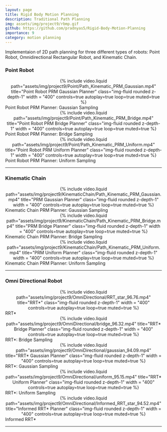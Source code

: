 ```yaml
---
layout: page
title: Rigid Body Motion Planning
description: Traditional Path Planning
img: assets/img/project9/rbmp.gif
github: https://github.com/pradnyas5/Rigid-Body-Motion-Planning
importance: 9
category: motion planning
---
```


Implementaion of 2D path planning for three different types of robots: Point Robot, Omnidirectional Rectangular Robot, and Kinematic Chain.


### Point Robot

<div class="row">
    <div class="col-sm mt-3 mt-md-0" align="center">
        {% include video.liquid path="assets/img/project9/Point/Path_Kinematic_PRM_Gaussian.mp4" title="Point Robot PRM Gaussian Planner" class="img-fluid rounded z-depth-1" width = "400" controls=true autoplay=true loop=true muted=true %}
    </div>
</div>
<div class="caption">
   Point Robot PRM Planner: Gaussian Sampling
</div>

<div class="row">
    <div class="col-sm mt-3 mt-md-0" align="center">
        {% include video.liquid path="assets/img/project9/Point/Path_Kinematic_PRM_Bridge.mp4" title="Point Robot PRM Bridge Planner" class="img-fluid rounded z-depth-1" width = "400" controls=true autoplay=true loop=true muted=true %}
    </div>
</div>
<div class="caption">
   Point Robot PRM Planner: Bridge Sampling
</div>

<div class="row">
    <div class="col-sm mt-3 mt-md-0" align="center">
        {% include video.liquid path="assets/img/project9/Point/Path_Kinematic_PRM_Uniform.mp4" title="Point Robot PRM Uniform Planner" class="img-fluid rounded z-depth-1" width = "400" controls=true autoplay=true loop=true muted=true %}
    </div>
</div>
<div class="caption">
   Point Robot PRM Planner: Uniform Sampling 
</div>

---

### Kinematic Chain


<div class="row">
    <div class="col-sm mt-3 mt-md-0" align="center">
        {% include video.liquid path="assets/img/project9/KinematicChain/Path_Kinematic_PRM_Gaussian.mp4" title="PRM Gaussian Planner" class="img-fluid rounded z-depth-1" width = "400" controls=true autoplay=true loop=true muted=true %}
    </div>
</div>
<div class="caption">
   Kinematic Chain PRM Planner: Gaussian Sampling
</div>

<div class="row">
    <div class="col-sm mt-3 mt-md-0" align="center">
        {% include video.liquid path="assets/img/project9/KinematicChain/Path_Kinematic_PRM_Bridge.mp4" title="PRM Bridge Planner" class="img-fluid rounded z-depth-1" width = "400" controls=true autoplay=true loop=true muted=true %}
    </div>
</div>
<div class="caption">
   Kinematic Chain PRM Planner: Bridge Sampling
</div>

<div class="row">
    <div class="col-sm mt-3 mt-md-0" align="center">
        {% include video.liquid path="assets/img/project9/KinematicChain/Path_Kinematic_PRM_Uniform.mp4" title="PRM Uniform Planner" class="img-fluid rounded z-depth-1" width = "400" controls=true autoplay=true loop=true muted=true %}
    </div>
</div>
<div class="caption">
   Kinematic Chain  PRM Planner: Uniform Sampling 
</div>

---

### Omni Directional Robot

<div class="row">
    <div class="col-sm mt-3 mt-md-0" align="center">
        {% include video.liquid path="assets/img/project9/OmniDirectional/RRT_star_96.76.mp4" title="RRT*" class="img-fluid rounded z-depth-1" width = "400" controls=true autoplay=true loop=true muted=true %}
    </div>
</div>
<div class="caption">
   RRT*
</div>

<div class="row">
    <div class="col-sm mt-3 mt-md-0" align="center">
        {% include video.liquid path="assets/img/project9/OmniDirectional/bridge_96.32.mp4" title="RRT* Bridge Planner" class="img-fluid rounded z-depth-1" width = "400" controls=true autoplay=true loop=true muted=true %}
    </div>
</div>
<div class="caption">
   RRT*: Bridge Sampling 
</div>

<div class="row">
    <div class="col-sm mt-3 mt-md-0" align="center">
        {% include video.liquid path="assets/img/project9/OmniDirectional/gaussian_94.09.mp4" title="RRT* Gaussian Planner" class="img-fluid rounded z-depth-1" width = "400" controls=true autoplay=true loop=true muted=true %}
    </div>
</div>
<div class="caption">
  RRT*: Gaussian Sampling 
</div>

<div class="row">
    <div class="col-sm mt-3 mt-md-0" align="center">
        {% include video.liquid path="assets/img/project9/OmniDirectional/uniform_95.15.mp4" title="RRT* Uniform Planner" class="img-fluid rounded z-depth-1" width = "400" controls=true autoplay=true loop=true muted=true %}
    </div>
</div>
<div class="caption">
   RRT*: Uniform Sampling 
</div>

<div class="row">
    <div class="col-sm mt-3 mt-md-0" align="center">
        {% include video.liquid path="assets/img/project9/OmniDirectional/Informed_RRT_star_94.52.mp4" title="Informed RRT* Planner" class="img-fluid rounded z-depth-1" width = "400" controls=true autoplay=true loop=true muted=true %}
    </div>
</div>
<div class="caption">
  Informed RRT*
</div>

---